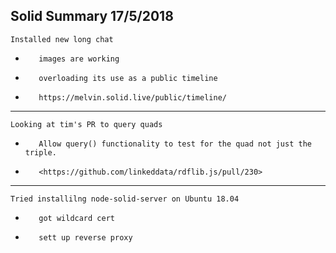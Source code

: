 Solid Summary 17/5/2018
---
    Installed new long chat
-        images are working
-        overloading its use as a public timeline
-        https://melvin.solid.live/public/timeline/
---
    Looking at tim's PR to query quads
-        Allow query() functionality to test for the quad not just the triple.
-        <https://github.com/linkeddata/rdflib.js/pull/230>
---
    Tried installilng node-solid-server on Ubuntu 18.04
-        got wildcard cert
-        sett up reverse proxy
